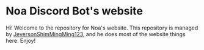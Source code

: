 # Noa Discord Bot's website <br>
Hi! Welcome to the repository for Noa's website. This repository is managed by [JeversonShimMingMing123](https://github.com/JeversonShimMingMing123), and he does most of the website things here. Enjoy!
